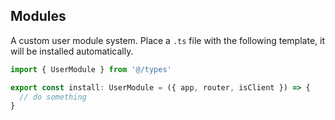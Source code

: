 ## Modules

A custom user module system. Place a `.ts` file with the following template, it will be installed automatically.

```ts
import { UserModule } from '@/types'

export const install: UserModule = ({ app, router, isClient }) => {
  // do something
}
```
